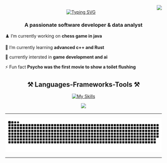 <img align="right" src="https://visitor-badge.laobi.icu/badge?page_id=salesp07.salesp07" />

<p align ="center">
<a href="https://git.io/typing-svg"><img src="https://readme-typing-svg.demolab.com?font=Honk&size=30&pause=1000&random=false&width=435&lines=Hi+there;I'm+Nehad;Software+devloper;%26;Data+analyst;also+i'm+studiyng+computer+science" alt="Typing SVG" /></a></h1>
<h3 align="center">A passionate software developer & data analyst </h3>


  </p>
 
♟️ I’m currently working on **chess game in java** 

🌱 I’m currently learning **advanced c++ and Rust**

👀 currently intersted in **game development and ai**

⚡ Fun fact **Psycho was the first movie to show a toilet flushing**

 </div>

<h2 align="center">⚒️ Languages-Frameworks-Tools ⚒️</h2>
<div align="center">
    
[![My Skills](https://skillicons.dev/icons?i=aws,java,kotlin,c,cpp,go,idea,linux,r,vscode)](https://skillicons.dev)

</div>


<div align="center"> 
  </a>
  <a href="https://www.linkedin.com/in/mohammed-nehad-moghrabi-9ba988248/" target="_blank">
    <img src="https://img.shields.io/badge/LinkedIn-0077B5?style=for-the-badge&logo=linkedin&logoColor=white" target="_blank" />
  </a>
</div>




----

<p align="center">
  <img  src="https://raw.githubusercontent.com/Elanza-48/Elanza-48/main/resources/img/github-contribution-grid-snake.svg"
    alt="example" />
</p>

-----

<!---
orgalorg7/orgalorg7 is a ✨ special ✨ repository because its `README.md` (this file) appears on your GitHub profile.
You can click the Preview link to take a look at your changes.
--->

